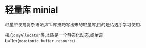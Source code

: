 # 轻量库 minial

尽量不使用复杂语法,STL库技巧写出来的轻量库,目的是给选手学习使用.


核心: `myAllocator`类,本质是一个静态化动态,或单调buffer(`monotonic_buffer_resource`)
